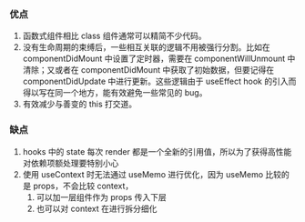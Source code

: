 ### 优点

1. 函数式组件相比 class 组件通常可以精简不少代码。
2. 没有生命周期的束缚后，一些相互关联的逻辑不用被强行分割。比如在 componentDidMount 中设置了定时器，需要在 componentWillUnmount 中清除；又或者在 componentDidMount 中获取了初始数据，但要记得在 componentDidUpdate 中进行更新。这些逻辑由于 useEffect hook 的引入而得以写在同一个地方，能有效避免一些常见的 bug。
3. 有效减少与善变的 this 打交道。

### 缺点

1. hooks 中的 state 每次 render 都是一个全新的引用值，所以为了获得高性能对依赖项额处理要特别小心
2. 使用 useContext 时无法通过 useMemo 进行优化，因为 useMemo 比较的是 props，不会比较 context，
   1. 可以加一层组件作为 props 传入下层
   2. 也可以对 context 在进行拆分细化
